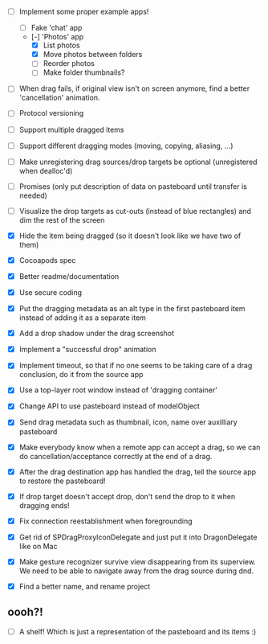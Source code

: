 - [ ] Implement some proper example apps!
	- [ ] Fake 'chat' app
	- [-] 'Photos' app
		- [X] List photos
		- [X] Move photos between folders
		- [ ] Reorder photos
		- [ ] Make folder thumbnails?
- [ ] When drag fails, if original view isn't on screen anymore, find a better 'cancellation' animation.
- [ ] Protocol versioning
- [ ] Support multiple dragged items
- [ ] Support different dragging modes (moving, copying, aliasing, ...)
- [ ] Make unregistering drag sources/drop targets be optional (unregistered when dealloc'd)
- [ ] Promises (only put description of data on pasteboard until transfer is needed)
- [ ] Visualize the drop targets as cut-outs (instead of blue rectangles) and dim the rest of the screen

- [X] Hide the item being dragged (so it doesn't look like we have two of them)
- [X] Cocoapods spec
- [X] Better readme/documentation
- [X] Use secure coding
- [X] Put the dragging metadata as an alt type in the first pasteboard item instead
	  of adding it as a separate item
- [X] Add a drop shadow under the drag screenshot
- [X] Implement a "successful drop" animation
- [X] Implement timeout, so that if no one seems to be taking care of a drag conclusion,
      do it from the source app
- [X] Use a top-layer root window instead of 'dragging container'
- [X] Change API to use pasteboard instead of modelObject
- [X] Send drag metadata such as thumbnail, icon, name over auxilliary pasteboard
- [X] Make everybody know when a remote app can accept a drag, so we can do
	  cancellation/acceptance correctly at the end of a drag.
- [X] After the drag destination app has handled the drag, tell the source app
	  to restore the pasteboard!
- [X] If drop target doesn't accept drop, don't send the drop to it when dragging ends!
- [X] Fix connection reestablishment when foregrounding
- [X] Get rid of SPDragProxyIconDelegate and just put it into DragonDelegate like on Mac

- [X] Make gesture recognizer survive view disappearing from its superview.
	  We need to be able to navigate away from the drag source during dnd.
- [X] Find a better name, and rename project

## oooh?!

- [ ] A shelf! Which is just a representation of the pasteboard and its items :)